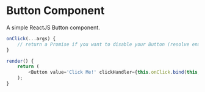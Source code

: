 # Button Component

A simple ReactJS Button component.

```js
onClick(...args) {
    // return a Promise if you want to disable your Button (resolve enable it back)
}

render() {
    return (
        <Button value='Click Me!' clickHandler={this.onClick.bind(this, ...args)} />
    );
}
```
